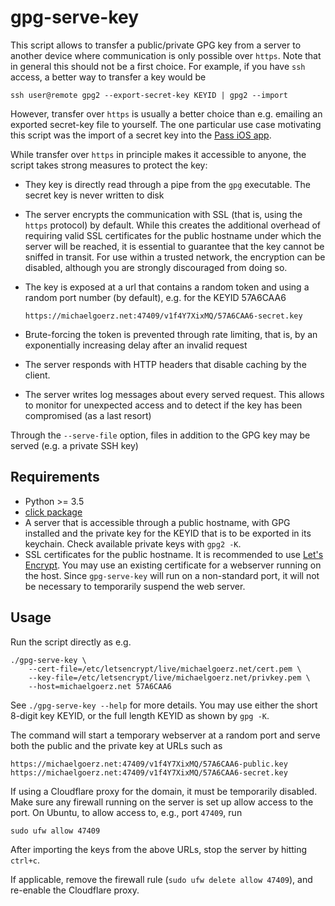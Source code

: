 # gpg-serve-key

This script allows to transfer a public/private GPG key from a server to
another device where communication is only possible over `https`. Note that
in general this should not be a first choice. For example, if you have `ssh`
access, a better way to transfer a key would be

    ssh user@remote gpg2 --export-secret-key KEYID | gpg2 --import

However, transfer over `https` is usually a better choice than e.g. emailing an
exported secret-key file to yourself. The one particular use case motivating
this script was the import of a secret key into the [Pass iOS app][1].

While transfer over `https` in principle makes it accessible to anyone, the
script takes strong measures to protect the key:

*   They key is directly read through a pipe from the `gpg` executable. The
    secret key is never written to disk

*   The server encrypts the communication with SSL (that is, using the `https`
    protocol) by default. While this creates the additional overhead of
    requiring valid SSL certificates for the public hostname under which the
    server will be reached, it is essential to guarantee that the key cannot be
    sniffed in transit. For use within a trusted network, the encryption can be
    disabled, although you are strongly discouraged from doing so.

*   The key is exposed at a url that contains a random token and using a random
    port number (by default), e.g. for the KEYID 57A6CAA6

        https://michaelgoerz.net:47409/v1f4Y7XixMQ/57A6CAA6-secret.key

*   Brute-forcing the token is prevented through rate limiting, that is, by an
    exponentially increasing delay after an invalid request

*   The server responds with HTTP headers that disable caching by the client.

*   The server writes log messages about every served request. This allows to
    monitor for unexpected access and to detect if the key has been compromised
    (as a last resort)

Through the `--serve-file` option, files in addition to the GPG key may be
served (e.g. a private SSH key)


## Requirements ##

*  Python >= 3.5
*  [click package][2]
*  A server that is accessible through a public hostname, with GPG installed
   and the private key for the KEYID that is to be exported in its keychain.
   Check available private keys with `gpg2 -K`.
*  SSL certificates for the public hostname. It is recommended to use
   [Let's Encrypt][3]. You may use an existing certificate for a webserver
   running on the host. Since `gpg-serve-key` will run on a non-standard port,
   it will not be necessary to temporarily suspend the web server.


## Usage ##

Run the script directly as e.g.

    ./gpg-serve-key \
        --cert-file=/etc/letsencrypt/live/michaelgoerz.net/cert.pem \
        --key-file=/etc/letsencrypt/live/michaelgoerz.net/privkey.pem \
        --host=michaelgoerz.net 57A6CAA6

See `./gpg-serve-key --help` for more details. You may use either the short
8-digit key KEYID, or the full length KEYID as shown by `gpg -K`.

The command will start a temporary webserver at a random port and serve both
the public and the private key at URLs such as

    https://michaelgoerz.net:47409/v1f4Y7XixMQ/57A6CAA6-public.key
    https://michaelgoerz.net:47409/v1f4Y7XixMQ/57A6CAA6-secret.key

If using a Cloudflare proxy for the domain, it must be temporarily disabled.
Make sure any firewall running on the server is set up allow access to the
port. On Ubuntu, to allow access to, e.g., port `47409`, run

    sudo ufw allow 47409

After importing the keys from the above URLs, stop the server by hitting
`ctrl+c`.

If applicable, remove the firewall rule (`sudo ufw delete allow 47409`), and
re-enable the Cloudflare proxy.

[1]: https://mssun.github.io/passforios/
[2]: http://click.pocoo.org/5/
[3]: https://letsencrypt.org
